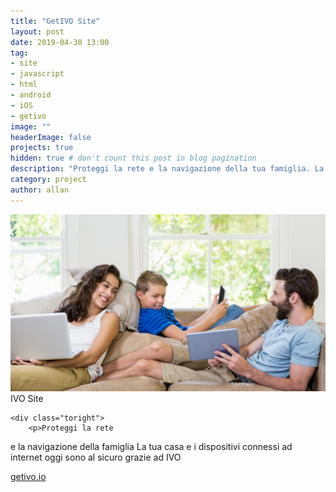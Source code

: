 ```yaml
---
title: "GetIVO Site"
layout: post
date: 2019-04-30 13:00
tag: 
- site
- javascript
- html
- android
- iOS
- getivo
image: ""
headerImage: false
projects: true
hidden: true # don't count this post in blog pagination
description: "Proteggi la rete e la navigazione della tua famiglia. La tua casa e i dispositivi connessi ad internet oggi sono al sicuro grazie ad IVO. IVO è un dispositivo che permette di monitorare la rete domestica, gestire il tempo e i contenuti che la tua famiglia trascorre in internet, tutto attraverso un’app."
category: project
author: allan
---
```



<div class="side-by-side">
    <div class="toleft">
        <img class="image" src="/assets/images/famiglia.png" alt="GetIVO site">
        <figcaption class="caption">IVO Site</figcaption>
    </div>

    <div class="toright">
        <p>Proteggi la rete
e la navigazione
della famiglia
La tua casa e i dispositivi connessi ad internet
oggi sono al sicuro grazie ad IVO</p>
        <p><a href="https://getivo.io" target="_blank">getivo.io</a></p>
    </div>
</div>
